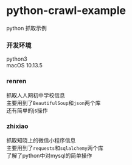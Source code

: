 # python-crawl-example
python 抓取示例

### 开发环境
python3  
macOS 10.13.5

### renren
抓取人人网初中学校信息  
主要用到了`BeautifulSoup`和`json`两个库  
还有简单的js操作  

### zhixiao
抓取知晓上的微信小程序信息  
主要用到了`requests`和`sqlalchemy`两个库  
了解了python中对mysql的简单操作  
